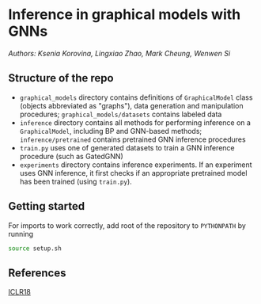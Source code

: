 # Inference in graphical models with GNNs

*Authors: Ksenia Korovina, Lingxiao Zhao, Mark Cheung, Wenwen Si*

## Structure of the repo

* `graphical_models` directory contains definitions of `GraphicalModel` class (objects abbreviated as "graphs"), data generation and manipulation procedures; `graphical_models/datasets` contains labeled data
* `inference` directory contains all methods for performing inference on a `GraphicalModel`, including BP and GNN-based methods; `inference/pretrained` contains pretrained GNN inference procedures
* `train.py` uses one of generated datasets to train a GNN inference procedure (such as GatedGNN)
* `experiments` directory contains inference experiments. If an experiment uses GNN inference, it first checks if an appropriate pretrained model has been trained (using `train.py`).

## Getting started

For imports to work correctly, add root of the repository to `PYTHONPATH` by running

```bash
source setup.sh
```

## References

[ICLR18](https://arxiv.org/abs/1803.07710)
